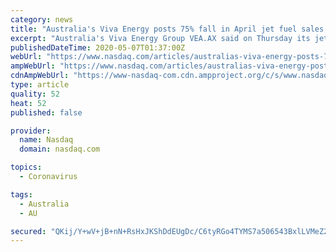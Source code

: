 ```yaml
---
category: news
title: "Australia's Viva Energy posts 75% fall in April jet fuel sales volumes on travel curbs"
excerpt: "Australia's Viva Energy Group VEA.AX said on Thursday its jet fuel sales volumes slumped 75% in April, as restrictions on travel due to coronavirus lockdowns con"
publishedDateTime: 2020-05-07T01:37:00Z
webUrl: "https://www.nasdaq.com/articles/australias-viva-energy-posts-75-fall-in-april-jet-fuel-sales-volumes-on-travel-curbs-2020"
ampWebUrl: "https://www.nasdaq.com/articles/australias-viva-energy-posts-75-fall-in-april-jet-fuel-sales-volumes-on-travel-curbs-2020?amp"
cdnAmpWebUrl: "https://www-nasdaq-com.cdn.ampproject.org/c/s/www.nasdaq.com/articles/australias-viva-energy-posts-75-fall-in-april-jet-fuel-sales-volumes-on-travel-curbs-2020?amp"
type: article
quality: 52
heat: 52
published: false

provider:
  name: Nasdaq
  domain: nasdaq.com

topics:
  - Coronavirus

tags:
  - Australia
  - AU

secured: "QKij/Y+wV+jB+nN+RsHxJKShDdEUgDc/C6tyRGo4TYMS7a506543BxlLVMeZ24Cp7PWqX9cynLMWtUP8+MRavpygcE4Gs/auGNCFtROwv9xfQF3ybasOzs6ql8UrmvyY5yW2pju8JzFdP+HA2dm1H3GVmETQ5bL7KDHipOc3WV8pUYrbEM0JVw33tD1MEbaQX1249ItU5BpuOsFrsuLNPdirPl6qSUA5WJWpzC/w4xBfHSIGLRGpmRHhW497Q0bBGGFAFeFBujVU0mYGuccix3J5AwL9qYEWyB6m7SpCINrNWFd6gggmw4kV/z/JLpXBfOOEhLi5jK7W58Jlt8pKu8XMekN851dVeuMUkVrhDosu3X5ap6LqMB8OH1qe4ARVnsHUuwOgTmCQB7nJrY5LM6CB0txt9nfBDrPvSxvHanJ1WzYqCCUSUyqAbMLUhw5duP083wHFFGzMG4cdrItQrmerX123g6rHAeYbs3EB10Q=;la0kG/87KXuLmTRxCLLTVQ=="
---
```


